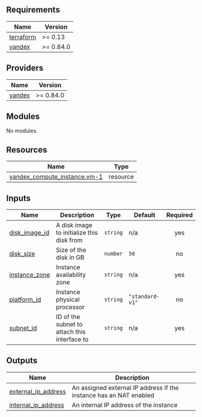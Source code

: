 <!-- BEGIN_TF_DOCS -->
## Requirements

| Name | Version |
|------|---------|
| <a name="requirement_terraform"></a> [terraform](#requirement\_terraform) | >= 0.13 |
| <a name="requirement_yandex"></a> [yandex](#requirement\_yandex) | >= 0.84.0 |

## Providers

| Name | Version |
|------|---------|
| <a name="provider_yandex"></a> [yandex](#provider\_yandex) | >= 0.84.0 |

## Modules

No modules.

## Resources

| Name | Type |
|------|------|
| [yandex_compute_instance.vm-1](https://registry.terraform.io/providers/yandex-cloud/yandex/latest/docs/resources/compute_instance) | resource |

## Inputs

| Name | Description | Type | Default | Required |
|------|-------------|------|---------|:--------:|
| <a name="input_disk_image_id"></a> [disk\_image\_id](#input\_disk\_image\_id) | A disk image to initialize this disk from | `string` | n/a | yes |
| <a name="input_disk_size"></a> [disk\_size](#input\_disk\_size) | Size of the disk in GB | `number` | `50` | no |
| <a name="input_instance_zone"></a> [instance\_zone](#input\_instance\_zone) | Instance availability zone | `string` | n/a | yes |
| <a name="input_platform_id"></a> [platform\_id](#input\_platform\_id) | Instance physical processor | `string` | `"standard-v1"` | no |
| <a name="input_subnet_id"></a> [subnet\_id](#input\_subnet\_id) | ID of the subnet to attach this interface to | `string` | n/a | yes |

## Outputs

| Name | Description |
|------|-------------|
| <a name="output_external_ip_address"></a> [external\_ip\_address](#output\_external\_ip\_address) | An assigned external IP address if the instance has an NAT enabled |
| <a name="output_internal_ip_address"></a> [internal\_ip\_address](#output\_internal\_ip\_address) | An internal IP address of the instance |
<!-- END_TF_DOCS -->